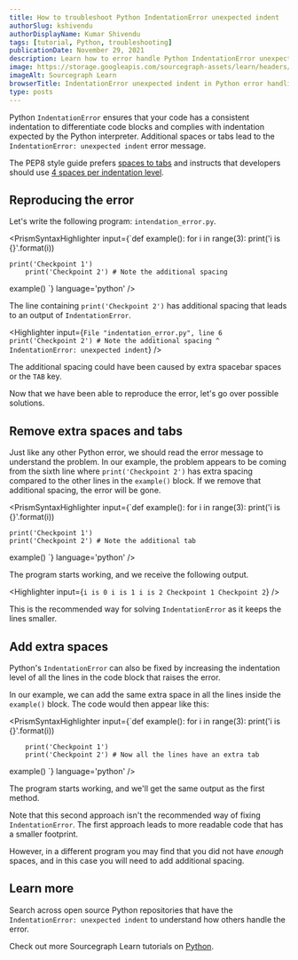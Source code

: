 ```yaml
---
title: How to troubleshoot Python IndentationError unexpected indent
authorSlug: kshivendu
authorDisplayName: Kumar Shivendu
tags: [tutorial, Python, troubleshooting]
publicationDate: November 29, 2021
description: Learn how to error handle Python IndentationError unexpected indent
image: https://storage.googleapis.com/sourcegraph-assets/learn/headers/sourcegraph-learn-header.png
imageAlt: Sourcegraph Learn
browserTitle: IndentationError unexpected indent in Python error handling
type: posts
---
```


Python `IndentationError` ensures that your code has a consistent indentation to differentiate code blocks and complies with indentation expected by the Python interpreter. Additional spaces or tabs lead to the `IndentationError: unexpected indent` error message.

The PEP8 style guide prefers [spaces to tabs](https://www.python.org/dev/peps/pep-0008/#tabs-or-spaces) and instructs that developers should use [4 spaces per indentation level](https://www.python.org/dev/peps/pep-0008/#indentation). 

## Reproducing the error

Let's write the following program: `intendation_error.py`. 

<PrismSyntaxHighlighter
input={`def example():
    for i in range(3):
        print('i is {}'.format(i))
 
    print('Checkpoint 1')
        print('Checkpoint 2') # Note the additional spacing
 
example()
 `}
language='python'
/>

The line containing `print('Checkpoint 2')` has additional spacing that leads to an output of `IndentationError`.

<Highlighter
input={`File "indentation_error.py", line 6
    print('Checkpoint 2') # Note the additional spacing
    ^
IndentationError: unexpected indent`}
/>

The additional spacing could have been caused by extra spacebar spaces or the `TAB` key.

Now that we have been able to reproduce the error, let's go over possible solutions.

## Remove extra spaces and tabs

Just like any other Python error, we should read the error message to understand the problem. In our example, the problem appears to be coming from the sixth line where `print('Checkpoint 2')` has extra spacing compared to the other lines in the `example()` block. If we remove that additional spacing, the error will be gone.

<PrismSyntaxHighlighter
input={`def example():
    for i in range(3):
        print('i is {}'.format(i))
  
    print('Checkpoint 1')
    print('Checkpoint 2') # Note the additional tab
 
example()
 `}
language='python'
/>

The program starts working, and we receive the following output.

<Highlighter
input={`i is 0
i is 1
i is 2
Checkpoint 1
Checkpoint 2`}
/>

This is the recommended way for solving `IndentationError` as it keeps the lines smaller. 

## Add extra spaces 

Python's `IndentationError` can also be fixed by increasing the indentation level of all the lines in the code block that raises the error.

In our example, we can add the same extra space in all the lines inside the `example()` block. The code would then appear like this:

<PrismSyntaxHighlighter
input={`def example():
        for i in range(3):
            print('i is {}'.format(i))
 
        print('Checkpoint 1')
        print('Checkpoint 2') # Now all the lines have an extra tab
 
example()
 `}
language='python'
/>

The program starts working, and we'll get the same output as the first method.

Note that this second approach isn't the recommended way of fixing `IndentationError`. The first approach leads to more readable code that has a smaller footprint.

However, in a different program you may find that you did not have _enough_ spaces, and in this case you will need to add additional spacing.

## Learn more

Search across open source Python repositories that have the `IndentationError: unexpected indent` to understand how others handle the error.

<SourcegraphSearch query="IndentationError: unexpected indent lang:python" patternType="literal"/>

Check out more Sourcegraph Learn tutorials on [Python](https://learn.sourcegraph.com/tags/python).
